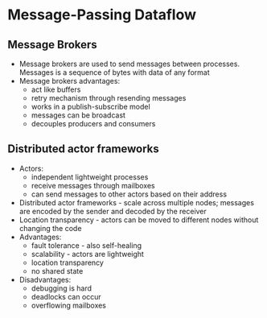 # Message-Passing Dataflow

## Message Brokers
- Message brokers are used to send messages between processes. Messages is a sequence of bytes with data of any format
- Message brokers advantages:
  - act like buffers
  - retry mechanism through resending messages
  - works in a publish-subscribe model
  - messages can be broadcast
  - decouples producers and consumers

## Distributed actor frameworks
- Actors:
  - independent lightweight processes
  - receive messages through mailboxes
  - can send messages to other actors based on their address
- Distributed actor frameworks - scale across multiple nodes; messages are encoded by the sender and decoded by the receiver
- Location transparency - actors can be moved to different nodes without changing the code
- Advantages:
  - fault tolerance - also self-healing
  - scalability - actors are lightweight
  - location transparency
  - no shared state
- Disadvantages:
  - debugging is hard
  - deadlocks can occur
  - overflowing mailboxes
